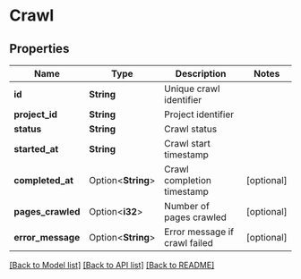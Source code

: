 # Crawl

## Properties

Name | Type | Description | Notes
------------ | ------------- | ------------- | -------------
**id** | **String** | Unique crawl identifier | 
**project_id** | **String** | Project identifier | 
**status** | **String** | Crawl status | 
**started_at** | **String** | Crawl start timestamp | 
**completed_at** | Option<**String**> | Crawl completion timestamp | [optional]
**pages_crawled** | Option<**i32**> | Number of pages crawled | [optional]
**error_message** | Option<**String**> | Error message if crawl failed | [optional]

[[Back to Model list]](../README.md#documentation-for-models) [[Back to API list]](../README.md#documentation-for-api-endpoints) [[Back to README]](../README.md)


